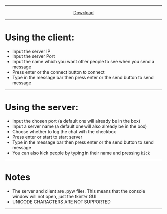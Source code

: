 ----

<p align="center">
  <a href="https://github.com/thatguywiththatname/Chat/archive/master.zip">Download</a>
</p>

----

# Using the client:

 + Input the server IP
 + Input the server Port
 + Input the name which you want other people to see when you send a message
 + Press enter or the connect button to connect
 + Type in the message bar then press enter or the send button to send message

---

# Using the server:
 + Input the chosen port (a default one will already be in the box)
 + Input a server name (a default one will also already be in the box)
 + Choose whether to log the chat with the checkbox
 + Press enter or start to start server
 + Type in the message bar then press enter or the send button to send message
 + You can also kick people by typing in their name and pressing `kick`

---

# Notes

 + The server and client are .pyw files. This means that the console window will not open, just the tkinter GUI
 + UNICODE CHARACTERS ARE NOT SUPPORTED

---
